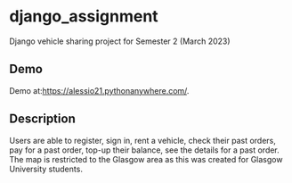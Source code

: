 # django_assignment
Django vehicle sharing project for Semester 2 (March 2023)

## Demo
Demo at:https://alessio21.pythonanywhere.com/.

## Description
Users are able to register, sign in, rent a vehicle, check their past orders, pay for a past order, top-up their balance, see the details for a past order. The map is restricted to the Glasgow area as this was created for Glasgow University students.
